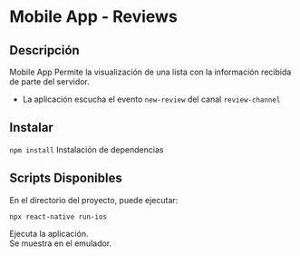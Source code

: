 # Mobile App - Reviews

## Descripción

Mobile App 
Permite la visualización de una lista con la información recibida de parte del servidor.
- La aplicación escucha el evento `new-review` del canal `review-channel`

## Instalar

`npm install`
Instalación de dependencias

## Scripts Disponibles

En el directorio del proyecto, puede ejecutar:

`npx react-native run-ios`

Ejecuta la aplicación.<br />
Se muestra en el emulador. 